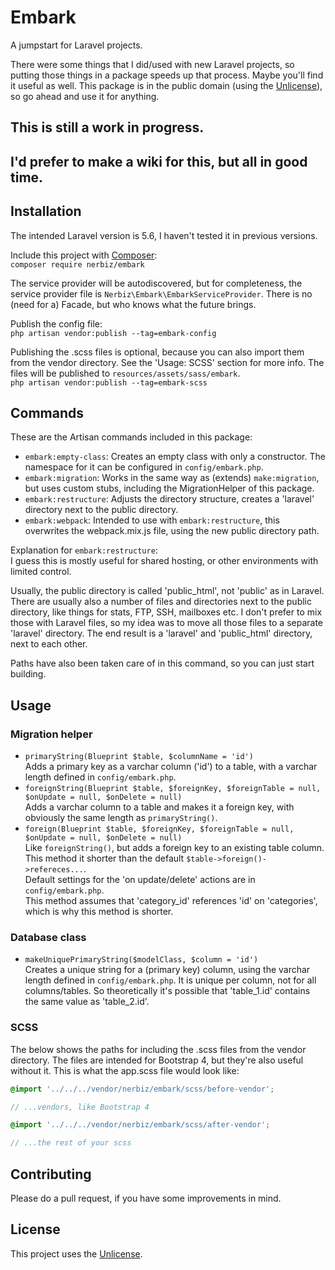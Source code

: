 # Embark
A jumpstart for Laravel projects.

There were some things that I did/used with new Laravel projects, so putting those things in a package speeds up that process. Maybe you'll find it useful as well. This package is in the public domain (using the [Unlicense](http://unlicense.org/)), so go ahead and use it for anything.

## This is still a work in progress.
## I'd prefer to make a wiki for this, but all in good time.

## Installation
The intended Laravel version is 5.6, I haven't tested it in previous versions.

Include this project with [Composer](https://getcomposer.org/):  
```composer require nerbiz/embark```

The service provider will be autodiscovered, but for completeness, the service provider file is `Nerbiz\Embark\EmbarkServiceProvider`. There is no (need for a) Facade, but who knows what the future brings.

Publish the config file:  
```php artisan vendor:publish --tag=embark-config```

Publishing the .scss files is optional, because you can also import them from the vendor directory. See the 'Usage: SCSS' section for more info. The files will be published to `resources/assets/sass/embark`.  
```php artisan vendor:publish --tag=embark-scss```

## Commands
These are the Artisan commands included in this package:
* `embark:empty-class`: Creates an empty class with only a constructor. The namespace for it can be configured in `config/embark.php`.
* `embark:migration`: Works in the same way as (extends) `make:migration`, but uses custom stubs, including the MigrationHelper of this package.
* `embark:restructure`: Adjusts the directory structure, creates a 'laravel' directory next to the public directory.
* `embark:webpack`: Intended to use with `embark:restructure`, this overwrites the webpack.mix.js file, using the new public directory path.

Explanation for `embark:restructure`:  
I guess this is mostly useful for shared hosting, or other environments with limited control.

Usually, the public directory is called 'public_html', not 'public' as in Laravel. There are usually also a number of files and directories next to the public directory, like things for stats, FTP, SSH, mailboxes etc. I don't prefer to mix those with Laravel files, so my idea was to move all those files to a separate 'laravel' directory. The end result is a 'laravel' and 'public_html' directory, next to each other.

Paths have also been taken care of in this command, so you can just start building.

## Usage
### Migration helper
* `primaryString(Blueprint $table, $columnName = 'id')`  
Adds a primary key as a varchar column ('id') to a table, with a varchar length defined in `config/embark.php`.
* `foreignString(Blueprint $table, $foreignKey, $foreignTable = null, $onUpdate = null, $onDelete = null)`  
Adds a varchar column to a table and makes it a foreign key, with obviously the same length as `primaryString()`.
* `foreign(Blueprint $table, $foreignKey, $foreignTable = null, $onUpdate = null, $onDelete = null)`  
Like `foreignString()`, but adds a foreign key to an existing table column. This method it shorter than the default `$table->foreign()->refereces...`.  
Default settings for the 'on update/delete' actions are in `config/embark.php`.  
This method assumes that 'category_id' references 'id' on 'categories', which is why this method is shorter.

### Database class
* `makeUniquePrimaryString($modelClass, $column = 'id')`  
Creates a unique string for a (primary key) column, using the varchar length defined in `config/embark.php`. It is unique per column, not for all columns/tables. So theoretically it's possible that 'table_1.id' contains the same value as 'table_2.id'.

### SCSS
The below shows the paths for including the .scss files from the vendor directory. The files are intended for Bootstrap 4, but they're also useful without it. This is what the app.scss file would look like:

```scss
@import '../../../vendor/nerbiz/embark/scss/before-vendor';

// ...vendors, like Bootstrap 4

@import '../../../vendor/nerbiz/embark/scss/after-vendor';

// ...the rest of your scss
```

## Contributing
Please do a pull request, if you have some improvements in mind.

## License
This project uses the [Unlicense](http://unlicense.org/).
